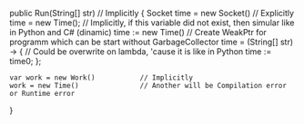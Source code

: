 public Run(String[] str) // Implicitly
{
	Socket time = new Socket()	// Explicitly
	time  = new Time(); 					// Implicitly, if this variable did not exist, then simular like in Python and C# (dinamic)
	time := new Time()						// Create WeakPtr for programm which can be start without GarbageCollector
	time  = (String[] str) -> { 		// Could be overwrite on lambda, 'cause it is like in Python
		time := time0;
	};
	
	var work = new Work()			// Implicitly
	work = new Time()				// Another will be Compilation error or Runtime error
}
